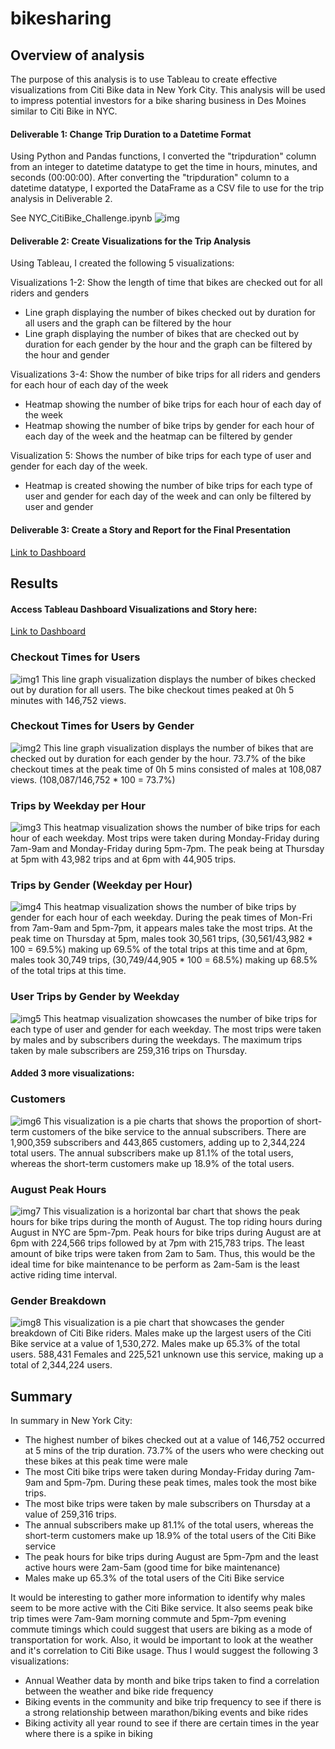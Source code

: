 # bikesharing

## Overview of analysis
The purpose of this analysis is to use Tableau to create effective visualizations from Citi Bike data in New York City. This analysis will be used to impress potential investors for a bike sharing business in Des Moines similar to Citi Bike in NYC.

#### Deliverable 1: Change Trip Duration to a Datetime Format
Using Python and Pandas functions, I converted the "tripduration" column from an integer to datetime datatype to get the time in hours, minutes, and seconds (00:00:00). After converting the "tripduration" column to a datetime datatype, I exported the DataFrame as a CSV file to use for the trip analysis in Deliverable 2.

See NYC_CitiBike_Challenge.ipynb
![img](https://github.com/Soniaprogram/bikesharing/blob/main/images/del1.PNG)

#### Deliverable 2: Create Visualizations for the Trip Analysis
Using Tableau, I created the following 5 visualizations:

Visualizations 1-2: Show the length of time that bikes are checked out for all riders and genders
* Line graph displaying the number of bikes checked out by duration for all users and the graph can be filtered by the hour
* Line graph displaying the number of bikes that are checked out by duration for each gender by the hour and the graph can be filtered by the hour and gender

Visualizations 3-4: Show the number of bike trips for all riders and genders for each hour of each day of the week
* Heatmap showing the number of bike trips for each hour of each day of the week
* Heatmap showing the number of bike trips by gender for each hour of each day of the week and the heatmap can be filtered by gender

Visualization 5: Shows the number of bike trips for each type of user and gender for each day of the week.
* Heatmap is created showing the number of bike trips for each type of user and gender for each day of the week and can only be filtered by user and gender

#### Deliverable 3: Create a Story and Report for the Final Presentation
[Link to Dashboard](https://public.tableau.com/views/NYC_Citibike_Challenge_16174335957650/CitiBikeinNYCUserActivity?:language=en&:display_count=y&publish=yes&:origin=viz_share_link "Link to Dashboard")

## Results
#### Access Tableau Dashboard Visualizations and Story here:
[Link to Dashboard](https://public.tableau.com/views/NYC_Citibike_Challenge_16174335957650/CitiBikeinNYCUserActivity?:language=en&:display_count=y&publish=yes&:origin=viz_share_link "Link to Dashboard")

### Checkout Times for Users
![img1](https://github.com/Soniaprogram/bikesharing/blob/main/images/1_checkouttimesforusers.PNG)
This line graph visualization displays the number of bikes checked out by duration for all users. The bike checkout times peaked at 0h 5 minutes with 146,752 views.

### Checkout Times for Users by Gender
![img2](https://github.com/Soniaprogram/bikesharing/blob/main/images/2_checkouttimesbygender.PNG)
This line graph visualization displays the number of bikes that are checked out by duration for each gender by the hour. 73.7% of the bike checkout times at the peak time of 0h 5 mins consisted of males at 108,087 views. (108,087/146,752 * 100 = 73.7%)

### Trips by Weekday per Hour
![img3](https://github.com/Soniaprogram/bikesharing/blob/main/images/3_tripsbyweekdayperhour.PNG)
This heatmap visualization shows the number of bike trips for each hour of each weekday. Most trips were taken during Monday-Friday during 7am-9am and Monday-Friday during 5pm-7pm. The peak being at Thursday at 5pm with 43,982 trips and at 6pm with 44,905 trips.

### Trips by Gender (Weekday per Hour)
![img4](https://github.com/Soniaprogram/bikesharing/blob/main/images/4_tripsbygender.PNG)
This heatmap visualization shows the number of bike trips by gender for each hour of each weekday. During the peak times of Mon-Fri from 7am-9am and 5pm-7pm, it appears males take the most trips. At the peak time on Thursday at 5pm, males took 30,561 trips, (30,561/43,982 * 100 = 69.5%) making up 69.5% of the total trips at this time and at 6pm, males took 30,749 trips, (30,749/44,905 * 100 = 68.5%) making up 68.5% of the total trips at this time. 

### User Trips by Gender by Weekday
![img5](https://github.com/Soniaprogram/bikesharing/blob/main/images/5_usertripsbygenderbyweekday.PNG)
This heatmap visualization showcases the number of bike trips for each type of user and gender for each weekday. The most trips were taken by males and by subscribers during the weekdays. The maximum trips taken by male subscribers are 259,316 trips on Thursday. 

#### Added 3 more visualizations:

### Customers
![img6](https://github.com/Soniaprogram/bikesharing/blob/main/images/6_customers.PNG)
This visualization is a pie charts that shows the proportion of short-term customers of the bike service to the annual subscribers. There are 1,900,359 subscribers and 443,865 customers, adding up to 2,344,224 total users. The annual subscribers make up 81.1% of the total users, whereas the short-term customers make up 18.9% of the total users.

### August Peak Hours
![img7](https://github.com/Soniaprogram/bikesharing/blob/main/images/7_Augustpeakhours.PNG)
This visualization is a horizontal bar chart that shows the peak hours for bike trips during the month of August. The top riding hours during August in NYC are 5pm-7pm. Peak hours for bike trips during August are at 6pm with 224,566 trips followed by at 7pm with 215,783 trips. The least amount of bike trips were taken from 2am to 5am. Thus, this would be the ideal time for bike maintenance to be perform as 2am-5am is the least active riding time interval. 

### Gender Breakdown
![img8](https://github.com/Soniaprogram/bikesharing/blob/main/images/8_genderbreakdown.PNG)
This visualization is a pie chart that showcases the gender breakdown of Citi Bike riders. Males make up the largest users of the Citi Bike service at a value of 1,530,272. Males make up  65.3% of the total users. 588,431 Females and 225,521 unknown use this service, making up a total of 2,344,224 users.

## Summary
In summary in New York City:
* The highest number of bikes checked out at a value of 146,752 occurred at 5 mins of the trip duration. 73.7% of the users who were checking out these bikes at this peak time were male
* The most Citi bike trips were taken during Monday-Friday during 7am-9am and 5pm-7pm. During these peak times, males took the most bike trips. 
* The most bike trips were taken by male subscribers on Thursday at a value of 259,316 trips. 
* The annual subscribers make up 81.1% of the total users, whereas the short-term customers make up 18.9% of the total users of the Citi Bike service
* The peak hours for bike trips during August are 5pm-7pm and the least active hours were 2am-5am (good time for bike maintenance)
* Males make up 65.3% of the total users of the Citi Bike service

It would be interesting to gather more information to identify why males seem to be more active with the Citi Bike service. It also seems peak bike trip times were 7am-9am morning commute and 5pm-7pm evening commute timings which could suggest that users are biking as a mode of transportation for work. Also, it would be important to look at the weather and it's correlation to Citi Bike usage. Thus I would suggest the following 3 visualizations:

* Annual Weather data by month and bike trips taken to find a correlation between the weather and bike ride frequency
* Biking events in the community and bike trip frequency to see if there is a strong relationship between marathon/biking events and bike rides
* Biking activity all year round to see if there are certain times in the year where there is a spike in biking

